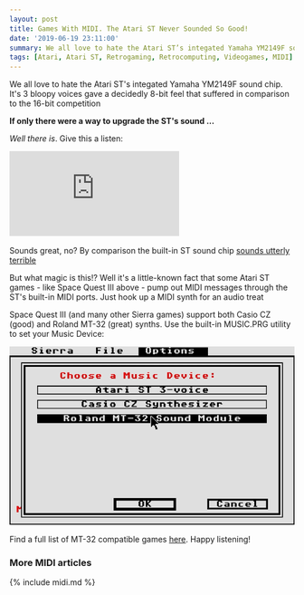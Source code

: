 ```yaml
---
layout: post
title: Games With MIDI. The Atari ST Never Sounded So Good! 
date: '2019-06-19 23:11:00'
summary: We all love to hate the Atari ST’s integated Yamaha YM2149F sound chip. It’s 3 bloopy voices gave a decidedly 8-bit feel that suffered in comparison to the 16-bit competition ...
tags: [Atari, Atari ST, Retrogaming, Retrocomputing, Videogames, MIDI]
---
```


We all love to hate the Atari ST's integated Yamaha YM2149F sound chip. It's 3 bloopy voices gave a decidedly 8-bit feel that suffered in comparison to the 16-bit competition

**If only there were a way to upgrade the ST's sound ...**

*Well there is*. Give this a listen:

<div class="youtube-container">
<iframe src="https://www.youtube.com/embed/ny5ONMX-R2I?rel=0" 
frameborder="0" allowfullscreen class="youtube-video"></iframe>
</div> 

Sounds great, no? By comparison the built-in ST sound chip <a href="https://www.youtube.com/watch?v=ohNUWvGHRPk&feature=youtu.be" target="_blank">sounds utterly terrible</a>

But what magic is this!? Well it's a little-known fact that some Atari ST games - like Space Quest III above - pump out MIDI messages through the ST's built-in MIDI ports. Just hook up a MIDI synth for an audio treat

Space Quest III (and many other Sierra games) support both Casio CZ (good) and Roland MT-32 (great) synths. Use the built-in MUSIC.PRG utility to set your Music Device:

![](/img/posts/atari-st-sierra-midi-utility.png) 

Find a full list of MT-32 compatible games <a href="https://en.wikipedia.org/wiki/List_of_MT-32-compatible_computer_games#Atari_ST" target="_blank">here</a>. Happy listening!


### More MIDI articles

{% include midi.md %}
